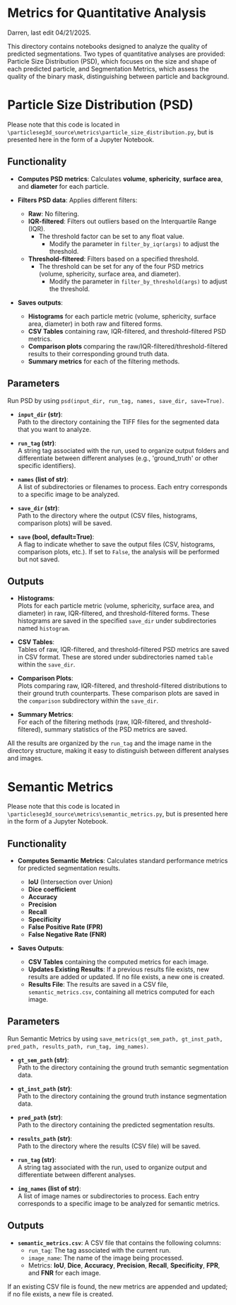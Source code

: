 # Metrics for Quantitative Analysis
Darren, last edit 04/21/2025.

This directory contains notebooks designed to analyze the quality of predicted segmentations. Two types of quantitative analyses are provided: Particle Size Distribution (PSD), which focuses on the size and shape of each predicted particle, and Segmentation Metrics, which assess the quality of the binary mask, distinguishing between particle and background.

# Particle Size Distribution (PSD)
Please note that this code is located in `\particleseg3d_source\metrics\particle_size_distribution.py`, but is presented here in the form of a Jupyter Notebook.

## Functionality
- **Computes PSD metrics**: Calculates **volume**, **sphericity**, **surface area**, and **diameter** for each particle.

- **Filters PSD data**: Applies different filters:
    - **Raw**: No filtering.
    - **IQR-filtered**: Filters out outliers based on the Interquartile Range (IQR).
        - The threshold factor can be set to any float value.
            - Modify the parameter in `filter_by_iqr(args)` to adjust the threshold.
    - **Threshold-filtered**: Filters based on a specified threshold.
        - The threshold can be set for any of the four PSD metrics (volume, sphericity, surface area, and diameter).
            - Modify the parameter in `filter_by_threshold(args)` to adjust the threshold.

- **Saves outputs**:
  - **Histograms** for each particle metric (volume, sphericity, surface area, diameter) in both raw and filtered forms.
  - **CSV Tables** containing raw, IQR-filtered, and threshold-filtered PSD metrics.
  - **Comparison plots** comparing the raw/IQR-filtered/threshold-filtered results to their corresponding ground truth data.
  - **Summary metrics** for each of the filtering methods.

## Parameters
Run PSD by using `psd(input_dir, run_tag, names, save_dir, save=True)`.

- **`input_dir` (str)**:  
  Path to the directory containing the TIFF files for the segmented data that you want to analyze.

- **`run_tag` (str)**:  
  A string tag associated with the run, used to organize output folders and differentiate between different analyses (e.g., 'ground_truth' or other specific identifiers).

- **`names` (list of str)**:  
  A list of subdirectories or filenames to process. Each entry corresponds to a specific image to be analyzed.

- **`save_dir` (str)**:  
  Path to the directory where the output (CSV files, histograms, comparison plots) will be saved.

- **`save` (bool, default=True)**:  
  A flag to indicate whether to save the output files (CSV, histograms, comparison plots, etc.). If set to `False`, the analysis will be performed but not saved.

## Outputs
- **Histograms**:  
  Plots for each particle metric (volume, sphericity, surface area, and diameter) in raw, IQR-filtered, and threshold-filtered forms. These histograms are saved in the specified `save_dir` under subdirectories named `histogram`.

- **CSV Tables**:  
  Tables of raw, IQR-filtered, and threshold-filtered PSD metrics are saved in CSV format. These are stored under subdirectories named `table` within the `save_dir`.

- **Comparison Plots**:  
  Plots comparing raw, IQR-filtered, and threshold-filtered distributions to their ground truth counterparts. These comparison plots are saved in the `comparison` subdirectory within the `save_dir`.

- **Summary Metrics**:  
  For each of the filtering methods (raw, IQR-filtered, and threshold-filtered), summary statistics of the PSD metrics are saved.

All the results are organized by the `run_tag` and the image name in the directory structure, making it easy to distinguish between different analyses and images.

# Semantic Metrics
Please note that this code is located in `\particleseg3d_source\metrics\semantic_metrics.py`, but is presented here in the form of a Jupyter Notebook.

## Functionality
- **Computes Semantic Metrics**: Calculates standard performance metrics for predicted segmentation results.
    - **IoU** (Intersection over Union)
    - **Dice coefficient**
    - **Accuracy**
    - **Precision**
    - **Recall**
    - **Specificity**
    - **False Positive Rate (FPR)**
    - **False Negative Rate (FNR)**

- **Saves Outputs**:
    - **CSV Tables** containing the computed metrics for each image.
    - **Updates Existing Results**: If a previous results file exists, new results are added or updated. If no file exists, a new one is created.
    - **Results File**: The results are saved in a CSV file, `semantic_metrics.csv`, containing all metrics computed for each image.

## Parameters
Run Semantic Metrics by using `save_metrics(gt_sem_path, gt_inst_path, pred_path, results_path, run_tag, img_names)`.

- **`gt_sem_path` (str)**:  
  Path to the directory containing the ground truth semantic segmentation data.

- **`gt_inst_path` (str)**:  
  Path to the directory containing the ground truth instance segmentation data.

- **`pred_path` (str)**:  
  Path to the directory containing the predicted segmentation results.

- **`results_path` (str)**:  
  Path to the directory where the results (CSV file) will be saved.

- **`run_tag` (str)**:  
  A string tag associated with the run, used to organize output and differentiate between different analyses.

- **`img_names` (list of str)**:  
  A list of image names or subdirectories to process. Each entry corresponds to a specific image to be analyzed for semantic metrics.

## Outputs
- **`semantic_metrics.csv`**: A CSV file that contains the following columns:
    - `run_tag`: The tag associated with the current run.
    - `image_name`: The name of the image being processed.
    - Metrics: **IoU**, **Dice**, **Accuracy**, **Precision**, **Recall**, **Specificity**, **FPR**, and **FNR** for each image.
  
If an existing CSV file is found, the new metrics are appended and updated; if no file exists, a new file is created.
